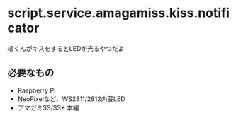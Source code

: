 # script.service.amagamiss.kiss.notificator
橘くんがキスをするとLEDが光るやつだよ

## 必要なもの

* Raspberry Pi
* NeoPixelなど、WS2811/2812内蔵LED
* アマガミSS/SS+ 本編